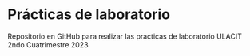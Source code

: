 # Prácticas de laboratorio
Repositorio en GitHub para realizar las practicas de laboratorio ULACIT 2ndo Cuatrimestre 2023
